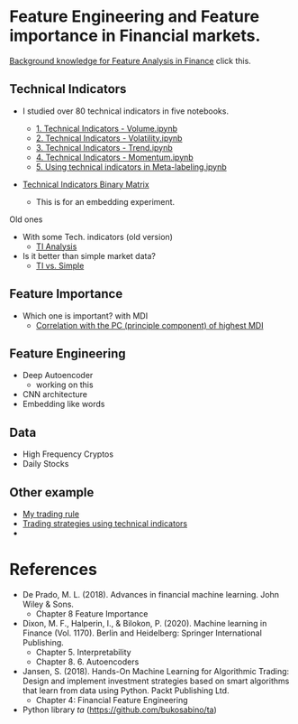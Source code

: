 # Feature Engineering and Feature importance in Financial markets.

[Background knowledge for Feature Analysis in Finance](https://github.com/jo-cho/Technical_Analysis_and_Feature_Engineering/blob/main/Feature%20Analysis%20In%20Finance.ipynb)
click this.

## Technical Indicators
- I studied over 80 technical indicators in five notebooks.
    - [1. Technical Indicators - Volume.ipynb](https://github.com/jo-cho/Technical_Analysis_and_Feature_Engineering/blob/main/1.%20Technical%20Indicators%20-%20Volume.ipynb)
    - [2. Technical Indicators - Volatility.ipynb](https://github.com/jo-cho/Technical_Analysis_and_Feature_Engineering/blob/main/2.%20Technical%20Indicators%20-%20Volatility.ipynb)
    - [3. Technical Indicators - Trend.ipynb](https://github.com/jo-cho/Technical_Analysis_and_Feature_Engineering/blob/main/3.%20Technical%20Indicators%20-%20Trend.ipynb)
    - [4. Technical Indicators - Momentum.ipynb](https://github.com/jo-cho/Technical_Analysis_and_Feature_Engineering/blob/main/4.%20Technical%20Indicators%20-%20Momentum.ipynb)
    - [5. Using technical indicators in Meta-labeling.ipynb](https://github.com/jo-cho/Technical_Analysis_and_Feature_Engineering/blob/main/5.%20Using%20technical%20indicators%20in%20Meta-labeling.ipynb)

- [Technical Indicators Binary Matrix](https://github.com/jo-cho/Technical_Analysis_and_Feature_Engineering/tree/main/ti_matrix)
    - This is for an embedding experiment. 

Old ones
- With some Tech. indicators (old version)
    - [TI Analysis](https://github.com/jo-cho/Technical_Indicators_analysis/blob/main/old%20ones/Tech.Indicators%20Analysis.ipynb)
- Is it better than simple market data?
    - [TI vs. Simple](https://github.com/jo-cho/Technical_Indicators_analysis/blob/main/old%20ones/Tech.Indicators%20vs.%20Simple.ipynb)

## Feature Importance
- Which one is important? with MDI
    - [Correlation with the PC (principle component) of highest MDI](https://github.com/jo-cho/Technical_Indicators_analysis/blob/main/old%20ones/ML%20PCA%20Feature%20Importance.ipynb)

## Feature Engineering
- Deep Autoencoder
    - working on this
- CNN architecture
- Embedding like words

## Data
- High Frequency Cryptos
- Daily Stocks

## Other example
- [My trading rule](https://github.com/jo-cho/trading-rules-using-machine-learning)
- [Trading strategies using technical indicators](https://github.com/jo-cho/Technical_Ananylsis_Strategies_Cryptocurrency)
- 
# References
- De Prado, M. L. (2018). Advances in financial machine learning. John Wiley & Sons.
    - Chapter 8 Feature Importance
- Dixon, M. F., Halperin, I., & Bilokon, P. (2020). Machine learning in Finance (Vol. 1170). Berlin and Heidelberg: Springer International Publishing.
    - Chapter 5. Interpretability
    - Chapter 8. 6. Autoencoders
- Jansen, S. (2018). Hands-On Machine Learning for Algorithmic Trading: Design and implement investment strategies based on smart algorithms that learn from data using Python. Packt Publishing Ltd.
    - Chapter 4: Financial Feature Engineering
- Python library *ta* (https://github.com/bukosabino/ta)
